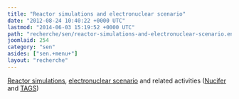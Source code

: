 ```yaml
---
title: "Reactor simulations and electronuclear scenario"
date: "2012-08-24 10:40:22 +0000 UTC"
lastmod: "2014-06-03 15:19:52 +0000 UTC"
path: "recherche/sen/reactor-simulations-and-electronuclear-scenario.en.md"
joomlaid: 254
category: "sen"
asides: ["sen.+menu+"]
layout: "recherche"
---
```

[Reactor simulations](/recherche/sen/simulation-of-reactors-and-their-associated-antineutrino-energy-spectrum-with-the-mure-package.en), [electronuclear scenario](/recherche/sen/electronuclear-scenario.en) and related activities ([Nucifer](/recherche/sen/nucifer-experiment.en) and [TAGS](/recherche/sen/measurement-of-beta-decay-properties-of-fission-products.en))
